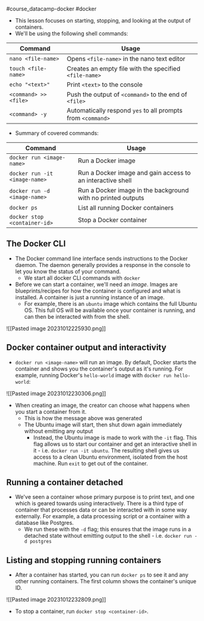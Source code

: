 #course_datacamp-docker #docker

- This lesson focuses on starting, stopping, and looking at the output of containers.
- We'll be using the following shell commands:

| Command               | Usage                                                  |
| --------------------- | ------------------------------------------------------ |
| `nano <file-name>`    | Opens `<file-name>` in the nano text editor            |
| `touch <file-name>`   | Creates an empty file with the specified `<file-name>` |
| `echo "<text>"`       | Print `<text>` to the console                          |
| `<command> >> <file>` | Push the output of `<command>` to the end of `<file>`  |
| `<command> -y`                      | Automatically respond `yes` to all prompts from `<command>`                                                       |

- Summary of covered commands:

| Command                       | Usage                                                        |
| ----------------------------- | ------------------------------------------------------------ |
| `docker run <image-name>`    | Run a Docker image                                           |
| `docker run -it <image-name>` | Run a Docker image and gain access to an interactive shell   |
| `docker run -d <image-name>`  | Run a Docker image in the background with no printed outputs |
| `docker ps`                   | List all running Docker containers                           |
| `docker stop <container-id>`                              | Stop a Docker container         |

## The Docker CLI

- The Docker command line interface sends instructions to the Docker daemon. The daemon generally provides a response in the console to let you know the status of your command.
    - We start all docker CLI commands with `docker`
- Before we can start a container, we'll need an *image*. Images are blueprints/recipes for how the container is configured and what is installed. A container is just a running instance of an image.
    - For example, there is an `ubuntu` image which contains the full Ubuntu OS. This full OS will be available once your container is running, and can then be interacted with from the shell.

![[Pasted image 20231012225930.png]]

## Docker container output and interactivity

- `docker run <image-name>` will run an image. By default, Docker starts the container and shows you the container's output as it's running. For example, running Docker's `hello-world` image with `docker run hello-world`:

![[Pasted image 20231012230306.png]]

- When creating an image, the creator can choose what happens when you start a container from it.
    - This is how the message above was generated
    - The Ubuntu image will start, then shut down again immediately without emitting any output
        - Instead, the Ubuntu image is made to work with the `-it` flag. This flag allows us to start our container and get an interactive shell in it - i.e. `docker run -it ubuntu`. The resulting shell gives us access to a clean Ubuntu environment, isolated from the host machine. Run `exit` to get out of the container. 

## Running a container detached

- We've seen a container whose primary purpose is to print text, and one which is geared towards using interactively. There is a third type of container that processes data or can be interacted with in some way externally. For example, a data processing script or a container with a database like Postgres.
    - We run these with the `-d` flag; this ensures that the image runs in a detached state without emitting output to the shell - i.e. `docker run -d postgres`

## Listing and stopping running containers

- After a container has started, you can run `docker ps` to see it and any other running containers. The first column shows the container's unique ID.

![[Pasted image 20231012232809.png]]

- To stop a container, run `docker stop <container-id>`.